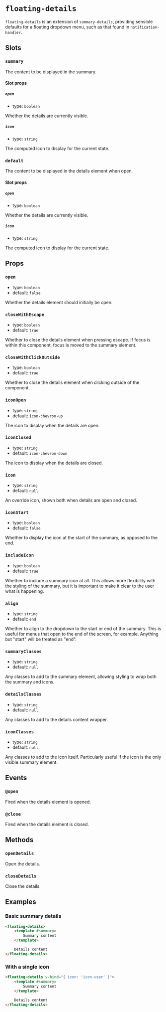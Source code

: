# `floating-details`

`floating-details` is an extension of `summary-details`, providing sensible defaults for a floating dropdown menu, such as that found in `notification-handler`.

## Slots

### `summary`

The content to be displayed in the summary.

#### Slot props

##### `open`

- type: `boolean`

Whether the details are currently visible.

##### `icon`

- type: `string`

The computed icon to display for the current state.

### `default`

The content to be displayed in the details element when open.

#### Slot props

##### `open`

- type: `boolean`

Whether the details are currently visible.

##### `icon`

- type: `string`

The computed icon to display for the current state.

## Props

### `open`

- type: `boolean`
- default: `false`

Whether the details element should initially be open.

### `closeWithEscape`

- type: `boolean`
- default: `true`

Whether to close the details element when pressing escape. If focus is within this component, focus is moved to the summary element.

### `closeWithClickOutside`

- type: `boolean`
- default: `true`

Whether to close the details element when clicking outside of the component.

### `iconOpen`

- type: `string`
- default: `icon-chevron-up`

The icon to display when the details are open.

### `iconClosed`

- type: `string`
- default: `icon-chevron-down`

The icon to display when the details are closed.

### `icon`

- type: `string`
- default: `null`

An override icon, shown both when details are open and closed.

### `iconStart`

- type: `boolean`
- default: `false`

Whether to display the icon at the start of the summary, as opposed to the end.

### `includeIcon`

- type: `boolean`
- default: `true`

Whether to include a summary icon at all. This allows more flexibility with the styling of the summary, but it is important to make it clear to the user what is happening.

### `align`

- type: `string`
- default: `end`

Whether to align to the dropdown to the start or end of the summary. This is useful for menus that open to the end of the screen, for example. Anything but "start" will be treated as "end".

### `summaryClasses`

- type: `string`
- default: `null`

Any classes to add to the summary element, allowing styling to wrap both the summary and icons.

### `detailsClasses`

- type: `string`
- default: `null`

Any classes to add to the details content wrapper.

### `iconClasses`

- type: `string`
- default: `null`

Any classes to add to the icon itself. Particularly useful if the icon is the only visible summary element.

## Events

### `@open`

Fired when the details element is opened.

### `@close`

Fired when the details element is closed.

## Methods

### `openDetails`

Open the details.

### `closeDetails`

Close the details.

## Examples

### Basic summary details

```html
<floating-details>
	<template #summary>
		Summary content
	</template>

	Details content
</floating-details>
```

### With a single icon

```html
<floating-details v-bind="{ icon: 'icon-user' }">
	<template #summary>
		Summary content
	</template>

	Details content
</floating-details>
```
